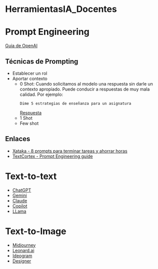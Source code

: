 # HerramientasIA_Docentes
# Prompt Engineering
[Guia de OpenAI](https://platform.openai.com/docs/guides/prompt-engineering)
## Técnicas de Prompting
* Establecer un rol
* Aportar contexto
  * 0 Shot: Cuando solicitamos al modelo una respuesta sin darle un contexto apropiado. Puede conducir a respuestas de muy mala calidad. Por ejemplo:
    ~~~
    Dime 5 estrategias de enseñanza para un asignatura
    ~~~
    [Respuesta](https://chatgpt.com/share/a7638cd4-9258-47db-a45c-6acdbfb9a454)
  * 1 Shot
  * Few shot

## Enlaces
* [Xataka - 8 prompts para terminar tareas y ahorrar horas](https://www.xataka.com/robotica-e-ia/ocho-prompts-chatgpt-para-terminar-tareas-segundos-ahorrar-horas-trabajo)
* [TextCortex - Prompt Engineering guide](https://textcortex.com/es/post/prompt-engineering-guide)

# Text-to-text
* [ChatGPT]()
* [Gemini]()
* [Claude]()
* [Copilot]()
* [LLama]()
  
# Text-to-Image
* [Midjourney]()
* [Leonard.ai]()
* [Ideogram](https://docs.ideogram.ai/using-ideogram/getting-started/the-basics-step-by-step)
* [Designer]()
